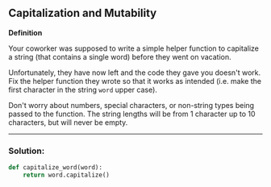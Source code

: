 ## Capitalization and Mutability

**Definition**

Your coworker was supposed to write a simple helper function to capitalize a string (that contains a single word) before they went on vacation.

Unfortunately, they have now left and the code they gave you doesn't work. Fix the helper function they wrote so that it works as 
intended (i.e. make the first character in the string `word` upper case).

Don't worry about numbers, special characters, or non-string types being passed to the function. The string lengths will be from 1 character up to 10 characters,
but will never be empty.


---

### Solution:

```python
def capitalize_word(word):
    return word.capitalize()
```
